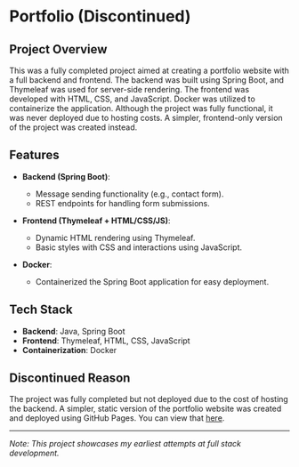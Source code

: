 # Portfolio (Discontinued)

## Project Overview
This was a fully completed project aimed at creating a portfolio website with a full backend and frontend. The backend was built using Spring Boot, and Thymeleaf was used for server-side rendering. The frontend was developed with HTML, CSS, and JavaScript. Docker was utilized to containerize the application. Although the project was fully functional, it was never deployed due to hosting costs. A simpler, frontend-only version of the project was created instead.

## Features
- **Backend (Spring Boot)**: 
  - Message sending functionality (e.g., contact form).
  - REST endpoints for handling form submissions.

- **Frontend (Thymeleaf + HTML/CSS/JS)**: 
  - Dynamic HTML rendering using Thymeleaf.
  - Basic styles with CSS and interactions using JavaScript.

- **Docker**: 
  - Containerized the Spring Boot application for easy deployment.

## Tech Stack
- **Backend**: Java, Spring Boot
- **Frontend**: Thymeleaf, HTML, CSS, JavaScript
- **Containerization**: Docker

## Discontinued Reason
The project was fully completed but not deployed due to the cost of hosting the backend. A simpler, static version of the portfolio website was created and deployed using GitHub Pages.
You can view that [here](https://ali-aman.ca).

---

*Note: This project showcases my earliest attempts at full stack development.*
